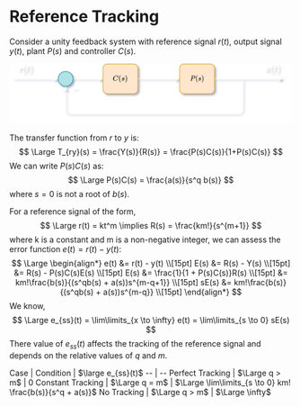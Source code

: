 # Reference Tracking

Consider a unity feedback system with reference signal $r(t)$, output signal $y(t)$, plant $P(s)$ and controller $C(s)$.

![Unity feedback block diagram](img/ReferenceTracking/UnityFeedbackDark.png)

The transfer function from $r$ to $y$ is:
$$
\Large T_{ry}(s) = \frac{Y(s)}{R(s)} = \frac{P(s)C(s)}{1+P(s)C(s)}
$$
We can write $P(s)C(s)$ as:
$$
\Large P(s)C(s) = \frac{a(s)}{s^q b(s)}
$$
where $s = 0$ is not a root of $b(s)$.

For a reference signal of the form,
$$
\Large r(t) = kt^m \implies R(s) = \frac{km!}{s^{m+1}}
$$
where k is a constant and m is a non-negative integer, we can assess the error function $e(t) = r(t) - y(t)$:
$$
\Large \begin{align*}
e(t) &= r(t) - y(t) \\[15pt]
E(s) &= R(s) - Y(s) \\[15pt]
&= R(s) - P(s)C(s)E(s) \\[15pt]
E(s) &= \frac{1}{1 + P(s)C(s)}R(s) \\[15pt]
&= km!\frac{b(s)}{(s^qb(s) + a(s))s^{m-q+1}} \\[15pt]
sE(s) &= km!\frac{b(s)}{(s^qb(s) + a(s))s^{m-q}} \\[15pt]
\end{align*}
$$
We know,
$$
\Large e_{ss}(t) = \lim\limits_{x \to \infty} e(t) = \lim\limits_{s \to 0} sE(s)
$$
There value of $e_{ss}(t)$ affects the tracking of the reference signal and depends on the relative values of $q$ and $m$.

Case | Condition | $\large e_{ss}(t)$
-- | --
Perfect Tracking | $\Large q > m$ | 0
Constant Tracking | $\Large q = m$ | $\Large \lim\limits_{s \to 0} km! \frac{b(s)}{s^q + a(s)}$
No Tracking | $\Large q > m$ | $\Large \infty$